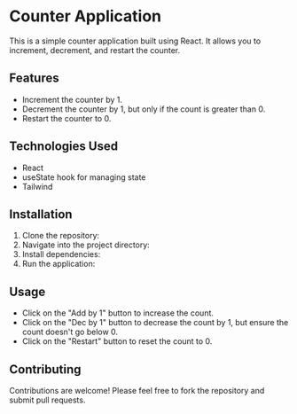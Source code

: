 # Counter Application

This is a simple counter application built using React. It allows you to increment, decrement, and restart the counter.

## Features

- Increment the counter by 1.
- Decrement the counter by 1, but only if the count is greater than 0.
- Restart the counter to 0.

## Technologies Used

- React
- useState hook for managing state
- Tailwind

## Installation

1. Clone the repository:
2. Navigate into the project directory:
3. Install dependencies:
4. Run the application:


## Usage

- Click on the "Add by 1" button to increase the count.
- Click on the "Dec by 1" button to decrease the count by 1, but ensure the count doesn't go below 0.
- Click on the "Restart" button to reset the count to 0.

## Contributing

Contributions are welcome! Please feel free to fork the repository and submit pull requests.

